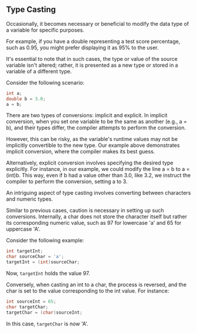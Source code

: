 ## Type Casting

Occasionally, it becomes necessary or beneficial to modify the data type of a variable for specific purposes.

For example, if you have a double representing a test score percentage, such as 0.95, you might prefer displaying it as 95% to the user.

It's essential to note that in such cases, the type or value of the source variable isn't altered; rather, it is presented as a new type or stored in a variable of a different type.

Consider the following scenario:

```c
int a;
double b = 3.0;
a = b;
```

There are two types of conversions: implicit and explicit. In implicit conversion, when you set one variable to be the same as another (e.g., a = b), and their types differ, the compiler attempts to perform the conversion.

However, this can be risky, as the variable's runtime values may not be implicitly convertible to the new type. Our example above demonstrates implicit conversion, where the compiler makes its best guess.

Alternatively, explicit conversion involves specifying the desired type explicitly. For instance, in our example, we could modify the line a = b to a = (int)b. This way, even if b had a value other than 3.0, like 3.2, we instruct the compiler to perform the conversion, setting a to 3.

An intriguing aspect of type casting involves converting between characters and numeric types.

Similar to previous cases, caution is necessary in setting up such conversions. Internally, a char does not store the character itself but rather its corresponding numeric value, such as 97 for lowercase 'a' and 65 for uppercase 'A'.

Consider the following example:

```c
int targetInt;
char sourceChar = 'a';
targetInt = (int)sourceChar;
```

Now, `targetInt` holds the value 97.

Conversely, when casting an int to a char, the process is reversed, and the char is set to the value corresponding to the int value. For instance:

```c
int sourceInt = 65;
char targetChar;
targetChar = (char)sourceInt;
```

In this case, `targetChar` is now 'A'.